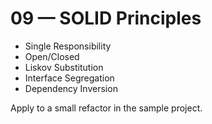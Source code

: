 # 09 — SOLID Principles

- Single Responsibility
- Open/Closed
- Liskov Substitution
- Interface Segregation
- Dependency Inversion

Apply to a small refactor in the sample project.
